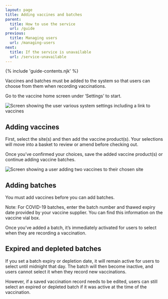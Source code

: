 ```yaml
---
layout: page
title: Adding vaccines and batches
parent:
  title: How to use the service
  url: /guide
previous:
  title: Managing users
  url: /managing-users
next:
  title: If the service is unavailable
  url: /service-unavailable
---
```


{% include 'guide-contents.njk' %}

Vaccines and batches must be added to the system so that users can choose from them when recording vaccinations.

Go to the vaccine home screen under ‘Settings’ to start.

![Screen showing the user various system settings including a link to vaccines](/images/settings.png)

## Adding vaccines

First, select the site(s) and then add the vaccine product(s). Your selections will move into a basket to review or amend before checking out.

Once you’ve confirmed your choices, save the added vaccine product(s) or continue adding vaccine batches.

![Screen showing a user adding two vaccines to their chosen site](/images/add-vaccines.png)

## Adding batches

You must add vaccines before you can add batches.

Note: For COVID-19 batches, enter the batch number and thawed expiry date provided by your vaccine supplier. You can find this information on the vaccine vial box.

Once you’ve added a batch, it’s immediately activated for users to select when they are recording a vaccination.

## Expired and depleted batches

If you set a batch expiry or depletion date, it will remain active for users to select until midnight that day. The batch will then become inactive, and users cannot select it when they record new vaccinations.  

However, if a saved vaccination record needs to be edited, users can still select an expired or depleted batch if it was active at the time of the vaccination. 

